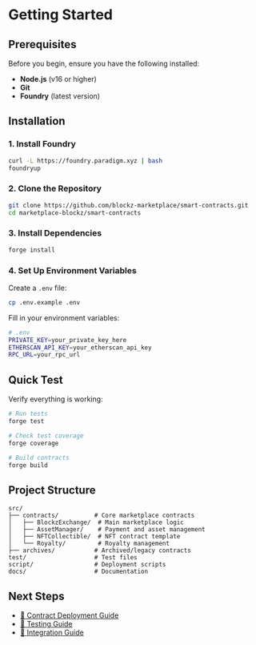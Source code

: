 # Getting Started

## Prerequisites

Before you begin, ensure you have the following installed:

* **Node.js** (v16 or higher)
* **Git**
* **Foundry** (latest version)

## Installation

### 1. Install Foundry

```bash
curl -L https://foundry.paradigm.xyz | bash
foundryup
```

### 2. Clone the Repository

```bash
git clone https://github.com/blockz-marketplace/smart-contracts.git
cd marketplace-blockz/smart-contracts
```

### 3. Install Dependencies

```bash
forge install
```

### 4. Set Up Environment Variables

Create a `.env` file:

```bash
cp .env.example .env
```

Fill in your environment variables:

```bash
# .env
PRIVATE_KEY=your_private_key_here
ETHERSCAN_API_KEY=your_etherscan_api_key
RPC_URL=your_rpc_url
```

## Quick Test

Verify everything is working:

```bash
# Run tests
forge test

# Check test coverage
forge coverage

# Build contracts
forge build
```

## Project Structure

```
src/
├── contracts/          # Core marketplace contracts
│   ├── BlockzExchange/  # Main marketplace logic
│   ├── AssetManager/    # Payment and asset management
│   ├── NFTCollectible/  # NFT contract template
│   └── Royalty/         # Royalty management
├── archives/           # Archived/legacy contracts
test/                   # Test files
script/                 # Deployment scripts
docs/                   # Documentation
```

## Next Steps

* [📖 Contract Deployment Guide](deployment.md)
* [🧪 Testing Guide](testing.md)
* [🔗 Integration Guide](integration.md)
